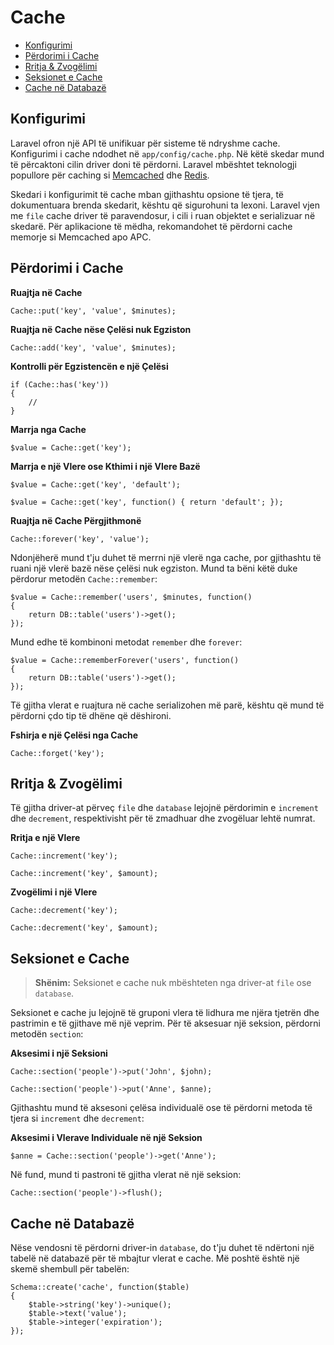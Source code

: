 # Cache

- [Konfigurimi](#konfigurimi)
- [Përdorimi i Cache](#perdorimi-cache)
- [Rritja & Zvogëlimi](#rritja-dhe-zvogelimi)
- [Seksionet e Cache](#seksionet-e-cache)
- [Cache në Databazë](#cache-ne-databaze)

<a name="konfigurimi"></a>
## Konfigurimi

Laravel ofron një API të unifikuar për sisteme të ndryshme cache. Konfigurimi i cache ndodhet në `app/config/cache.php`. Në këtë skedar mund të përcaktoni cilin driver doni të përdorni. Laravel mbështet teknologji popullore për caching si [Memcached](http://memcached.org) dhe [Redis](http://redis.io).

Skedari i konfigurimit të cache mban gjithashtu opsione të tjera, të dokumentuara brenda skedarit, kështu që sigurohuni ta lexoni. Laravel vjen me `file` cache driver të paravendosur, i cili i ruan objektet e serializuar në skedarë. Për aplikacione të mëdha, rekomandohet të përdorni cache memorje si Memcached apo APC.

<a name="perdorimi-cache"></a>
## Përdorimi i Cache

**Ruajtja në Cache**

	Cache::put('key', 'value', $minutes);

**Ruajtja në Cache nëse Çelësi nuk Egziston**

	Cache::add('key', 'value', $minutes);

**Kontrolli për Egzistencën e një Çelësi**

	if (Cache::has('key'))
	{
		//
	}

**Marrja nga Cache**

	$value = Cache::get('key');

**Marrja e një Vlere ose Kthimi i një Vlere Bazë**

	$value = Cache::get('key', 'default');

	$value = Cache::get('key', function() { return 'default'; });

**Ruajtja në Cache Përgjithmonë**

	Cache::forever('key', 'value');

Ndonjëherë mund t'ju duhet të merrni një vlerë nga cache, por gjithashtu të ruani një vlerë bazë nëse çelësi nuk egziston. Mund ta bëni këtë duke përdorur metodën `Cache::remember`:

	$value = Cache::remember('users', $minutes, function()
	{
		return DB::table('users')->get();
	});

Mund edhe të kombinoni metodat `remember` dhe `forever`:

	$value = Cache::rememberForever('users', function()
	{
		return DB::table('users')->get();
	});

Të gjitha vlerat e ruajtura në cache serializohen më parë, kështu që mund të përdorni çdo tip të dhëne që dëshironi.

**Fshirja e një Çelësi nga Cache**

	Cache::forget('key');

<a name="rritja-dhe-zvogelimi"></a>
## Rritja & Zvogëlimi

Të gjitha driver-at përveç `file` dhe `database` lejojnë përdorimin e `increment` dhe `decrement`, respektivisht për të zmadhuar dhe zvogëluar lehtë numrat.

**Rritja e një Vlere**

	Cache::increment('key');

	Cache::increment('key', $amount);

**Zvogëlimi i një Vlere**

	Cache::decrement('key');

	Cache::decrement('key', $amount);

<a name="seksionet-e-cache"></a>
## Seksionet e Cache

> **Shënim:** Seksionet e cache nuk mbështeten nga driver-at `file` ose `database`.

Seksionet e cache ju lejojnë të gruponi vlera të lidhura me njëra tjetrën dhe pastrimin e të gjithave më një veprim. Për të aksesuar një seksion, përdorni metodën `section`:

**Aksesimi i një Seksioni**

	Cache::section('people')->put('John', $john);

	Cache::section('people')->put('Anne', $anne);

Gjithashtu mund të aksesoni çelësa individualë ose të përdorni metoda të tjera si `increment` dhe `decrement`:

**Aksesimi i Vlerave Individuale në një Seksion**

	$anne = Cache::section('people')->get('Anne');

Në fund, mund ti pastroni të gjitha vlerat në një seksion:

	Cache::section('people')->flush();

<a name="cache-ne-databaze"></a>
## Cache në Databazë

Nëse vendosni të përdorni driver-in `database`, do t'ju duhet të ndërtoni një tabelë në databazë për të mbajtur vlerat e cache. Më poshtë është një skemë shembull për tabelën:

	Schema::create('cache', function($table)
	{
		$table->string('key')->unique();
		$table->text('value');
		$table->integer('expiration');
	});
